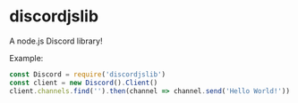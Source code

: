 # discordjslib
A node.js Discord library!

Example:
```js
const Discord = require('discordjslib')
const client = new Discord().Client()
client.channels.find('').then(channel => channel.send('Hello World!'))
```